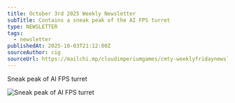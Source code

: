 ```yaml
---
title: October 3rd 2025 Weekly Newsletter
subTitle: Contains a sneak peak of the AI FPS turret
type: NEWSLETTER
tags:
  - newsletter
publishedAt: 2025-10-03T21:12:00Z
sourceAuthor: cig
sourceUrl: https://mailchi.mp/cloudimperiumgames/cmty-weeklyfridaynewsletter1032025
---
```


Sneak peak of AI FPS turret

![Sneak peak of AI FPS turret](https://mcusercontent.com/32d8ef31243db6075c45571bd/images/d2da7ffd-09b2-223b-f21d-3138cd7be802.png)
